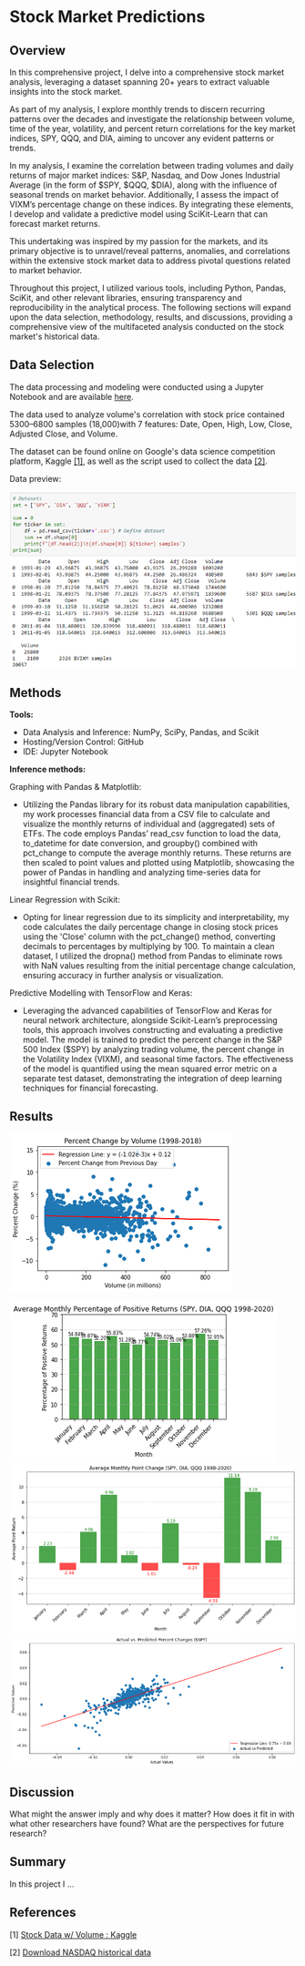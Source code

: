 # Stock Market Predictions

## Overview

In this comprehensive project, I delve into a comprehensive stock market analysis, leveraging a dataset spanning 20+ years to extract valuable insights into the stock market.

As part of my analysis, I explore monthly trends to discern recurring patterns over the decades and investigate the relationship between volume, time of the year, volatility, and percent return correlations for the key market indices, SPY, QQQ, and DIA, aiming to uncover any evident patterns or trends.

In my analysis, I examine the correlation between trading volumes and daily returns of major market indices: S&P, Nasdaq, and Dow Jones Industrial Average (in the form of $SPY, $QQQ, $DIA), along with the influence of seasonal trends on market behavior. Additionally, I assess the impact of VIXM’s percentage change on these indices. By integrating these elements, I develop and validate a predictive model using SciKit-Learn that can forecast market returns.

This undertaking was inspired by my passion for the markets, and its primary objective is to unravel/reveal patterns, anomalies, and correlations within the extensive stock market data to address pivotal questions related to market behavior.

Throughout this project, I utilized various tools, including Python, Pandas, SciKit, and other relevant libraries, ensuring transparency and reproducibility in the analytical process. The following sections will expand upon the data selection, methodology, results, and discussions, providing a comprehensive view of the multifaceted analysis conducted on the stock market's historical data.

## Data Selection

The data processing and modeling were conducted using a Jupyter Notebook and are available [here](./Code/Stock-Data-Modeling_Notebook.ipynb).

The data used to analyze volume's correlation with stock price contained 5300–6800 samples (18,000)with 7 features: Date, Open, High, Low, Close, Adjusted Close, and Volume.

The dataset can be found online on Google's data science competition platform, Kaggle [[1]](https://www.kaggle.com/datasets/jacksoncrow/stock-market-dataset), as well as the script used to collect the data [[2]](https://www.kaggle.com/code/jacksoncrow/download-nasdaq-historical-data/notebook).

Data preview:

![data screenshot](./Graphs%20&%20Images/stock-data.png)


## Methods
**Tools:**
- Data Analysis and Inference: NumPy, SciPy, Pandas, and Scikit
- Hosting/Version Control: GitHub
- IDE: Jupyter Notebook

**Inference methods:**

Graphing with Pandas & Matplotlib:
- Utilizing the Pandas library for its robust data manipulation capabilities, my work processes financial data from a CSV file to calculate and visualize the monthly returns of individual and (aggregated) sets of ETFs. The code employs Pandas’ read_csv function to load the data, to_datetime for date conversion, and groupby() combined with pct_change to compute the average monthly returns. These returns are then scaled to point values and plotted using Matplotlib, showcasing the power of Pandas in handling and analyzing time-series data for insightful financial trends.

Linear Regression with Scikit:
  - Opting for linear regression due to its simplicity and interpretability, my code calculates the daily percentage change in closing stock prices using the 'Close' column with the pct_change() method, converting decimals to percentages by multiplying by 100. To maintain a clean dataset, I utilized the dropna() method from Pandas to eliminate rows with NaN values resulting from the initial percentage change calculation, ensuring accuracy in further analysis or visualization.

Predictive Modelling with TensorFlow and Keras:
- Leveraging the advanced capabilities of TensorFlow and Keras for neural network architecture, alongside Scikit-Learn’s preprocessing tools, this approach involves constructing and evaluating a predictive model. The model is trained to predict the percent change in the S&P 500 Index ($SPY) by analyzing trading volume, the percent change in the Volatility Index (VIXM), and seasonal time factors. The effectiveness of the model is quantified using the mean squared error metric on a separate test dataset, demonstrating the integration of deep learning techniques for financial forecasting.


## Results
![change-volume](./Graphs%20&%20Images/pctchange-volume1.png)

![positive-month](./Graphs%20&%20Images/pctpositive-month.png)
![points-month](./Graphs%20&%20Images/points-month.png)
![predicted-actual](./Graphs%20&%20Images/predicted-actual.png)


## Discussion

What might the answer imply and why does it matter? How does it fit in with what other researchers have found? What are the perspectives for future research?	


## Summary
In this project I ...

## References
[1] [Stock Data w/ Volume : Kaggle](https://www.kaggle.com/datasets/jacksoncrow/stock-market-dataset)

[2] [Download NASDAQ historical data](https://www.kaggle.com/code/jacksoncrow/download-nasdaq-historical-data/notebook)

